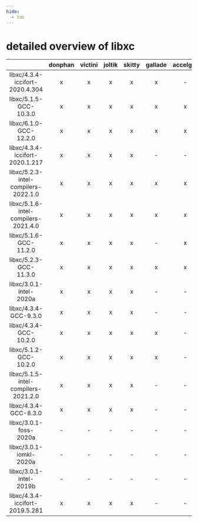 ```yaml
---
hide:
  - toc
---
```


detailed overview of libxc
==========================

| |donphan|victini|joltik|skitty|gallade|accelgor|swalot|doduo|
| :---: | :---: | :---: | :---: | :---: | :---: | :---: | :---: | :---: |
|libxc/4.3.4-iccifort-2020.4.304|x|x|x|x|x|-|x|x|
|libxc/5.1.5-GCC-10.3.0|x|x|x|x|x|x|x|x|
|libxc/6.1.0-GCC-12.2.0|x|x|x|x|x|x|x|x|
|libxc/4.3.4-iccifort-2020.1.217|x|x|x|x|-|-|x|x|
|libxc/5.2.3-intel-compilers-2022.1.0|x|x|x|x|x|x|x|x|
|libxc/5.1.6-intel-compilers-2021.4.0|x|x|x|x|x|x|x|x|
|libxc/5.1.6-GCC-11.2.0|x|x|x|x|-|x|x|x|
|libxc/5.2.3-GCC-11.3.0|x|x|x|x|x|x|x|x|
|libxc/3.0.1-intel-2020a|x|x|x|x|-|-|x|x|
|libxc/4.3.4-GCC-9.3.0|x|x|x|x|-|-|x|x|
|libxc/4.3.4-GCC-10.2.0|x|x|x|x|x|-|x|x|
|libxc/5.1.2-GCC-10.2.0|x|x|x|x|x|-|x|x|
|libxc/5.1.5-intel-compilers-2021.2.0|x|x|x|x|-|-|x|x|
|libxc/4.3.4-GCC-8.3.0|x|x|x|x|-|-|-|x|
|libxc/3.0.1-foss-2020a|-|-|-|-|-|-|-|x|
|libxc/3.0.1-iomkl-2020a|-|-|-|-|-|-|-|x|
|libxc/3.0.1-intel-2019b|-|-|-|-|-|-|-|x|
|libxc/4.3.4-iccifort-2019.5.281|x|x|x|x|-|-|-|x|
